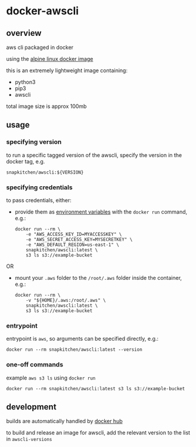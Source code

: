 # docker-awscli

## overview

aws cli packaged in docker

using the [alpine linux docker image](https://hub.docker.com/_/alpine/)

this is an extremely lightweight image containing:

- python3
- pip3
- awscli

total image size is approx 100mb

## usage

### specifying version

to run a specific tagged version of the awscli, specify the version in the docker tag, e.g.

`snapkitchen/awscli:${VERSION}`

### specifying credentials

to pass credentials, either:

- provide them as [environment variables](https://docs.aws.amazon.com/cli/latest/userguide/cli-environment.html) with the `docker run` command, e.g.:

  ```
  docker run --rm \
      -e "AWS_ACCESS_KEY_ID=MYACCESSKEY" \
      -e "AWS_SECRET_ACCESS_KEY=MYSECRETKEY" \
      -e "AWS_DEFAULT_REGION=us-east-1" \
      snapkitchen/awscli:latest \
      s3 ls s3://example-bucket
  ```

OR

- mount your `.aws` folder to the `/root/.aws` folder inside the container, e.g.:

  ```
  docker run --rm \
      -v "${HOME}/.aws:/root/.aws" \
      snapkitchen/awscli:latest \
      s3 ls s3://example-bucket
  ```

### entrypoint

entrypoint is `aws`, so arguments can be specified directly, e.g.:

`docker run --rm snapkitchen/awscli:latest --version`

### one-off commands

example `aws s3 ls` using `docker run`

`docker run --rm snapkitchen/awscli:latest s3 ls s3://example-bucket`

## development

builds are automatically handled by [docker hub](https://hub.docker.com/r/snapkitchen/awscli)

to build and release an image for awscli, add the relevant version to the list in `awscli-versions`
